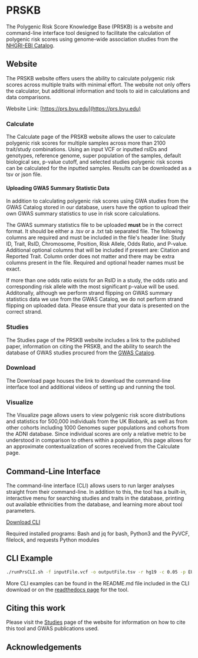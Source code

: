 # PRSKB

The Polygenic Risk Score Knowledge Base (PRSKB) is a website and command-line interface tool designed to facilitate the calculation of polygenic risk scores using genome-wide association studies from the [NHGRI-EBI Catalog](https://www.ebi.ac.uk/gwas). 

## Website

The PRSKB website offers users the ability to calculate polygenic risk scores across multiple traits with minimal effort. The website not only offers the calculator, but additional information and tools to aid in calculations and data comparisons. 

Website Link: [https://prs.byu.edu](https://prs.byu.edu)

### Calculate
The Calculate page of the PRSKB website allows the user to calculate polygenic risk scores for multiple samples across more than 2100 trait/study combinations. Using an input VCF or inputted rsIDs and genotypes, reference genome, super population of the samples, default biological sex, p-value cutoff, and selected studies polygenic risk scores can be calculated for the inputted samples. Results can be downloaded as a tsv or json file. 

#### Uploading GWAS Summary Statistic Data
In addition to calculating polygenic risk scores using GWA studies from the GWAS Catalog stored in our database, users have the option to upload their own GWAS summary statistics to use in risk score calculations. 

The GWAS summary statistics file to be uploaded **must** be in the correct format. It should be either a .tsv or a .txt tab separated file. The following columns are required and must be included in the file's header line: Study ID, Trait, RsID, Chromosome, Position, Risk Allele, Odds Ratio, and P-value. Additional optional columns that will be included if present are: Citation and Reported Trait. Column order does not matter and there may be extra columns present in the file. Required and optional header names must be exact. 

If more than one odds ratio exists for an RsID in a study, the odds ratio and corresponding risk allele with the most significant p-value will be used. Additonally, although we perform strand flipping on GWAS summary statistics data we use from the GWAS Catalog, we do not perform strand flipping on uploaded data. Please ensure that your data is presented on the correct strand.

### Studies
The Studies page of the PRSKB website includes a link to the published paper, information on citing the PRSKB, and the ability to search the database of GWAS studies procured from the [GWAS Catalog](https://www.ebi.ac.uk/gwas).

### Download
The Download page houses the link to download the command-line interface tool and additional videos of setting up and running the tool. 

### Visualize
The Visualize page allows users to view polygenic risk score distributions and statistics for 500,000 individuals from the UK Biobank, as well as from other cohorts including 1000 Genomes super populations and cohorts from the ADNI database. Since individual scores are only a relative metric to be understood in comparison to others within a population, this page allows for an approximate contextualization of scores received from the Calculate page.

## Command-Line Interface

The command-line interface (CLI) allows users to run larger analyses straight from their command-line. In addition to this, the tool has a built-in, interactive menu for searching studies and traits in the database, printing out available ethnicities from the database, and learning more about tool parameters. 

[Download CLI](https://prs.byu.edu/download_cli)

Required installed programs: Bash and jq for bash, Python3 and the PyVCF, filelock, and requests Python modules

## CLI Example

```bash
./runPrsCLI.sh -f inputFile.vcf -o outputFile.tsv -r hg19 -c 0.05 -p EUR
```

More CLI examples can be found in the README.md file included in the CLI download or on the [readthedocs page](https://polyriskscore.rtfd.io) for the tool.

## Citing this work

Please visit the [Studies](https://prs.byu.edu/studies.htm) page of the website for information on how to cite this tool and GWAS publications used. 

## Acknowledgements

